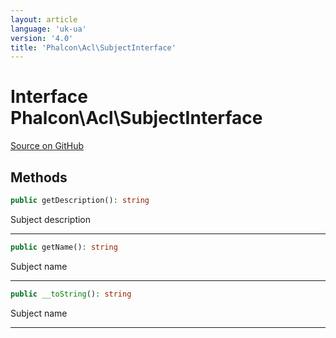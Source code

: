 ```yaml
---
layout: article
language: 'uk-ua'
version: '4.0'
title: 'Phalcon\Acl\SubjectInterface'
---
```

# Interface **Phalcon\Acl\SubjectInterface**

<a href="https://github.com/phalcon/cphalcon/tree/v4.0.0/phalcon/acl/subjectinterface.zep" class="btn btn-default btn-sm">Source on GitHub</a>

## Methods

```php
public getDescription(): string
```

Subject description

* * *

```php
public getName(): string
```

Subject name

* * *

```php
public __toString(): string
```

Subject name

* * *